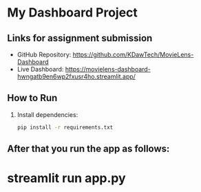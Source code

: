 # My Dashboard Project

## Links for assignment submission
- GitHub Repository: https://github.com/KDawTech/MovieLens-Dashboard
- Live Dashboard: https://movielens-dashboard-hwngatb9en6wp2fxusr4ho.streamlit.app/

## How to Run
1. Install dependencies:
   ```bash
   pip install -r requirements.txt

## After that you run the app as follows:
  # streamlit run app.py
